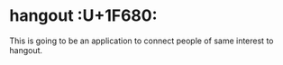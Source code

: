 # hangout :U+1F680:

This is going to be an application to connect people of same interest to hangout.
